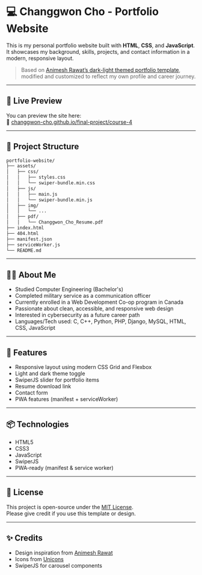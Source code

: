 # 💻 Changgwon Cho - Portfolio Website

This is my personal portfolio website built with **HTML**, **CSS**, and **JavaScript**.  
It showcases my background, skills, projects, and contact information in a modern, responsive layout.

> Based on [Animesh Rawat’s dark-light themed portfolio template](https://github.com/rawatanimesh/portfolio-website-dark-light-themes), modified and customized to reflect my own profile and career journey.

---

## 🔗 Live Preview

You can preview the site here:  
📍 [changgwon-cho.github.io/final-project/course-4](https://changgwon-cho.github.io/final-project/course-4/)

---

## 📁 Project Structure

```bash
portfolio-website/
├── assets/
│   ├── css/
│   │   ├── styles.css
│   │   └── swiper-bundle.min.css
│   ├── js/
│   │   ├── main.js
│   │   └── swiper-bundle.min.js
│   ├── img/
│   │   └── ...
│   ├── pdf/
│   │   └── Changgwon_Cho_Resume.pdf
├── index.html
├── 404.html
├── manifest.json
├── serviceWorker.js
└── README.md
```
---

## 🧑‍💻 About Me

- Studied Computer Engineering (Bachelor's)  
- Completed military service as a communication officer  
- Currently enrolled in a Web Development Co-op program in Canada  
- Passionate about clean, accessible, and responsive web design  
- Interested in cybersecurity as a future career path  
- Languages/Tech used: C, C++, Python, PHP, Django, MySQL, HTML, CSS, JavaScript  

---

## 🚀 Features

- Responsive layout using modern CSS Grid and Flexbox  
- Light and dark theme toggle  
- SwiperJS slider for portfolio items  
- Resume download link  
- Contact form  
- PWA features (manifest + serviceWorker)  

---

## 📦 Technologies

- HTML5  
- CSS3  
- JavaScript  
- SwiperJS  
- PWA-ready (manifest & service worker)

---

## 📄 License

This project is open-source under the [MIT License](LICENSE).  
Please give credit if you use this template or design.

---

## ✨ Credits

- Design inspiration from [Animesh Rawat](https://github.com/rawatanimesh)  
- Icons from [Unicons](https://iconscout.com/unicons)  
- SwiperJS for carousel components
